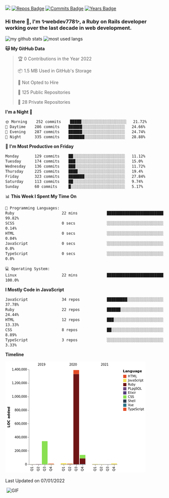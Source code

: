 ![](https://visitor-badge.glitch.me/badge?page_id=webdev778.webdev778)
[![Repos Badge](https://badges.pufler.dev/repos/webdev778)](https://badges.pufler.dev)
[![Commits Badge](https://badges.pufler.dev/commits/monthly/webdev778)](https://badges.pufler.dev)
[![Years Badge](https://badges.pufler.dev/years/webdev778)](https://badges.pufler.dev)
### Hi there 👋, I'm ✨webdev778✨, a Ruby on Rails developer working over the last decade in web development.


![my github stats](https://github-readme-stats.vercel.app/api?username=webdev778&show_icons=true&theme=tokyonight&line_height=27)
![most used langs](https://github-readme-stats.vercel.app/api/top-langs/?username=webdev778&hide=css,html&theme=tokyonight)

<!--START_SECTION:waka-->
**🐱 My GitHub Data** 

> 🏆 0 Contributions in the Year 2022
 > 
> 📦 1.5 MB Used in GitHub's Storage 
 > 
> 🚫 Not Opted to Hire
 > 
> 📜 125 Public Repositories 
 > 
> 🔑 28 Private Repositories  
 > 
**I'm a Night 🦉** 

```text
🌞 Morning    252 commits    █████░░░░░░░░░░░░░░░░░░░░   21.72% 
🌆 Daytime    286 commits    ██████░░░░░░░░░░░░░░░░░░░   24.66% 
🌃 Evening    287 commits    ██████░░░░░░░░░░░░░░░░░░░   24.74% 
🌙 Night      335 commits    ███████░░░░░░░░░░░░░░░░░░   28.88%

```
📅 **I'm Most Productive on Friday** 

```text
Monday       129 commits    ██░░░░░░░░░░░░░░░░░░░░░░░   11.12% 
Tuesday      174 commits    ███░░░░░░░░░░░░░░░░░░░░░░   15.0% 
Wednesday    136 commits    ███░░░░░░░░░░░░░░░░░░░░░░   11.72% 
Thursday     225 commits    ████░░░░░░░░░░░░░░░░░░░░░   19.4% 
Friday       323 commits    ███████░░░░░░░░░░░░░░░░░░   27.84% 
Saturday     113 commits    ██░░░░░░░░░░░░░░░░░░░░░░░   9.74% 
Sunday       60 commits     █░░░░░░░░░░░░░░░░░░░░░░░░   5.17%

```


📊 **This Week I Spent My Time On** 

```text
💬 Programming Languages: 
Ruby                     22 mins             █████████████████████████   99.82% 
SCSS                     0 secs              ░░░░░░░░░░░░░░░░░░░░░░░░░   0.14% 
HTML                     0 secs              ░░░░░░░░░░░░░░░░░░░░░░░░░   0.04% 
JavaScript               0 secs              ░░░░░░░░░░░░░░░░░░░░░░░░░   0.0% 
TypeScript               0 secs              ░░░░░░░░░░░░░░░░░░░░░░░░░   0.0%

💻 Operating System: 
Linux                    22 mins             █████████████████████████   100.0%

```

**I Mostly Code in JavaScript** 

```text
JavaScript               34 repos            █████████░░░░░░░░░░░░░░░░   37.78% 
Ruby                     22 repos            ██████░░░░░░░░░░░░░░░░░░░   24.44% 
HTML                     12 repos            ███░░░░░░░░░░░░░░░░░░░░░░   13.33% 
CSS                      8 repos             ██░░░░░░░░░░░░░░░░░░░░░░░   8.89% 
TypeScript               3 repos             ░░░░░░░░░░░░░░░░░░░░░░░░░   3.33%

```


**Timeline**

![Chart not found](https://raw.githubusercontent.com/webdev778/webdev778/master/charts/bar_graph.png) 


 Last Updated on 07/01/2022
<!--END_SECTION:waka-->

<img align="right" alt="GIF" src="https://github.com/webdev778/webdev778/blob/main/code.gif?raw=true" width="500" height="320" />

<!--
**webdev778/webdev778** is a ✨ _special_ ✨ repository because its `README.md` (this file) appears on your GitHub profile.

Here are some ideas to get you started:

- 🔭 I’m currently working on ...
- 🌱 I’m currently learning ...
- 👯 I’m looking to collaborate on ...
- 🤔 I’m looking for help with ...
- 💬 Ask me about ...
- 📫 How to reach me: ...
- 😄 Pronouns: ...
- ⚡ Fun fact: ...
-->

